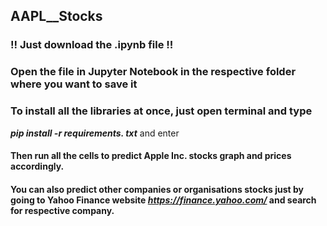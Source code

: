 ## AAPL__Stocks

### !! Just download the .ipynb file !!

### Open the file in Jupyter Notebook in the respective folder where you want to save it

### To install all the libraries at once, just open terminal and type 
  ***pip install -r requirements. txt*** and enter

#### Then run all the cells to predict Apple Inc. stocks graph and prices accordingly.
#### You can also predict other companies or organisations stocks just by going to Yahoo Finance website ***https://finance.yahoo.com/*** and search for respective company.
